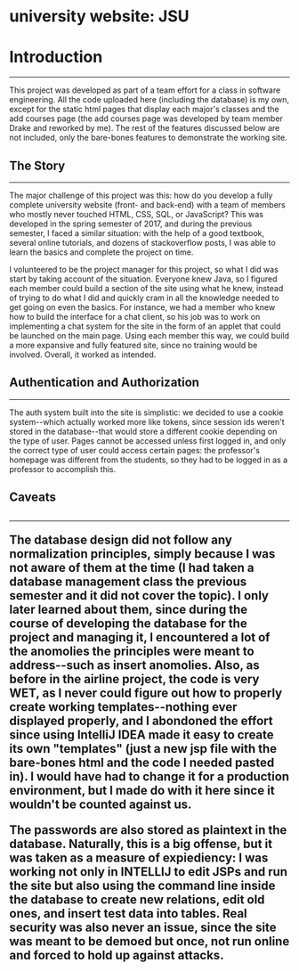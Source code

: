 # university website: JSU

<h1> Introduction </h1>
<hr>
This project was developed as part of a team effort for a class in software engineering. All the code uploaded here (including the database) is my own, except for the static html pages that display each major's classes and the add courses page (the add courses page was developed by team member Drake and reworked by me). The rest of the features discussed below are not included, only the bare-bones features to demonstrate the working site. 

<h2> The Story </h2>
<hr>

The major challenge of this project was this: how do you develop a fully complete university website (front- and back-end) with a team of members who mostly never touched HTML, CSS, SQL, or JavaScript? This was developed in the spring semester of 2017, and during the previous semester, I faced a similar situation: with the help of a good textbook, several online tutorials, and dozens of stackoverflow posts, I was able to learn the basics and complete the project on time.

I volunteered to be the project manager for this project, so what I did was start by taking account of the situation. Everyone knew Java, so I figured each member could build a section of the site using what he knew, instead of trying to do what I did and quickly cram in all the knowledge needed to get going on even the basics. For instance, we had a member who knew how to build the interface for a chat client, so his job was to work on implementing a chat system for the site in the form of an applet that could be launched on the main page. Using each member this way, we could build a more expansive and fully featured site, since no training would be involved. Overall, it worked as intended. 

<h2> Authentication and Authorization </h2> 
<hr>
The auth system built into the site is simplistic: we decided to use a cookie system--which actually worked more like tokens, since session ids weren't stored in the database--that would store a different cookie depending on the type of user. Pages cannot be accessed unless first logged in, and only the correct type of user could access certain pages: the professor's homepage was different from the students, so they had to be logged in as a professor to accomplish this. 

<h2> Caveats <h2>
<hr>
The database design did not follow any normalization principles, simply because I was not aware of them at the time (I had taken a database management class the previous semester and it did not cover the topic). I only later learned about them, since during the course of developing the database for the project and managing it, I encountered a lot of the anomolies the principles were meant to address--such as insert anomolies. Also, as before in the airline project, the code is very WET, as I never could figure out how to properly create working templates--nothing ever displayed properly, and I abondoned the effort since using IntelliJ IDEA made it easy to create its own "templates" (just a new jsp file with the bare-bones html and the code I needed pasted in). I would have had to change it for a production environment, but I made do with it here since it wouldn't be counted against us. 

The passwords are also stored as plaintext in the database. Naturally, this is a big offense, but it was taken as a measure of expiediency: I was working not only in INTELLIJ to edit JSPs and run the site but also using the command line inside the database to create new relations, edit old ones, and insert test data into tables. Real security was also never an issue, since the site was meant to be demoed but once, not run online and forced to hold up against attacks. 



